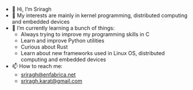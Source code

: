 - 👋 Hi, I’m Sriragh
- 👀 My interests are mainly in kernel programming, distributed computing and embedded devices 
- 🌱 I’m currently learning a bunch of things:
    - Always trying to improve my programming skills in C
    - Learn and improve Python utilities
    - Curious about Rust
    - Learn about new frameworks used in Linux OS, distributed computing and embedded devices   
- 📫 How to reach me:
    - sriragh@enfabrica.net
    - sriragh.karat@gmail.com   

<!---
skarat-enf/skarat-enf is a ✨ special ✨ repository because its `README.md` (this file) appears on your GitHub profile.
You can click the Preview link to take a look at your changes.
--->
